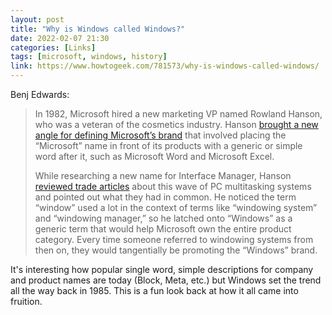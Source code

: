 ```yaml
---
layout: post
title: "Why is Windows called Windows?"
date: 2022-02-07 21:30
categories: [Links]
tags: [microsoft, windows, history]
link: https://www.howtogeek.com/781573/why-is-windows-called-windows/
---
```


Benj Edwards:

>In 1982, Microsoft hired a new marketing VP named Rowland Hanson, who was a veteran of the cosmetics industry. Hanson [brought a new angle for defining Microsoft’s brand](https://thehmccompany.com/windows-is-named-windows-but-why/) that involved placing the “Microsoft” name in front of its products with a generic or simple word after it, such as Microsoft Word and Microsoft Excel.
>
>While researching a new name for Interface Manager, Hanson [reviewed trade articles](https://doc.lagout.org/science/0_Computer%20Science/Edstrom%20%26%20Eller%20-%20Barbarians%20Led%20by%20Bill%20Gates%20-%20Microsoft%20from%20the%20Inside%20-%20How%20the%20World%27s%20Richest%20Corporation%20Wields%20Its%20Power%20%281999%29.pdf) about this wave of PC multitasking systems and pointed out what they had in common. He noticed the term “window” used a lot in the context of terms like “windowing system” and “windowing manager,” so he latched onto “Windows” as a generic term that would help Microsoft own the entire product category. Every time someone referred to windowing systems from then on, they would tangentially be promoting the “Windows” brand.

It's interesting how popular single word, simple descriptions for company and product names are today (Block, Meta, etc.) but Windows set the trend all the way back in 1985. This is a fun look back at how it all came into fruition.
